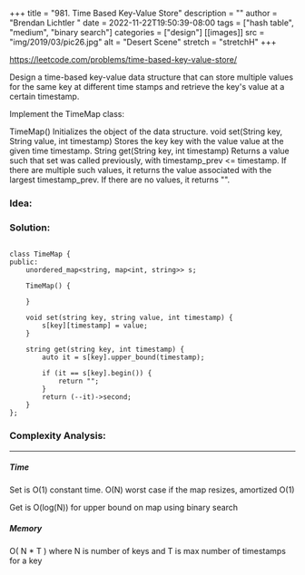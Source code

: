 +++
title = "981. Time Based Key-Value Store"
description = ""
author = "Brendan Lichtler "
date = 2022-11-22T19:50:39-08:00
tags = ["hash table", "medium", "binary search"]
categories = ["design"]
[[images]]
  src = "img/2019/03/pic26.jpg"
  alt = "Desert Scene"
  stretch = "stretchH"
+++

https://leetcode.com/problems/time-based-key-value-store/

Design a time-based key-value data structure that can store multiple values for the same key at different time stamps and retrieve the key's value at a certain timestamp.

Implement the TimeMap class:

TimeMap() Initializes the object of the data structure.
void set(String key, String value, int timestamp) Stores the key key with the value value at the given time timestamp.
String get(String key, int timestamp) Returns a value such that set was called previously, with timestamp_prev <= timestamp. If there are multiple such values, it returns the value associated with the largest timestamp_prev. If there are no values, it returns "".

<h3>Idea:</h3>


<h3>Solution:</h3>


```

class TimeMap {
public:
    unordered_map<string, map<int, string>> s;

    TimeMap() {

    }
    
    void set(string key, string value, int timestamp) {
        s[key][timestamp] = value;
    }
    
    string get(string key, int timestamp) {
        auto it = s[key].upper_bound(timestamp);

        if (it == s[key].begin()) {
            return "";
        } 
        return (--it)->second;
    }
};

```

<h3>Complexity Analysis:</h3>
<hr>

<h5><b>Time</b></h5>

Set is O(1) constant time. O(N) worst case if the map resizes, amortized O(1)

Get is O(log(N)) for upper bound on map using binary search

<h5><b>Memory</b></h5>

O( N * T ) where N is number of keys and T is max number of timestamps for a key
